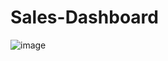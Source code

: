# Sales-Dashboard
![image](https://github.com/user-attachments/assets/0dfa9f64-62be-41ca-8cca-69e47d7f59f6)
